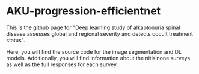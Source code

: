 # AKU-progression-efficientnet

This is the github page for "Deep learning study of alkaptonuria spinal disease assesses global and regional severity and detects occult treatment status".

Here, you will find the source code for the image segmentation and DL models. Additionally, you will find information about the nitisinone surveys as well as the full responses for each survey. 
